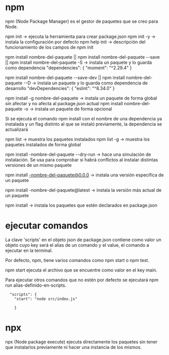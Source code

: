 # npm

npm (Node Package Manager) es el gestor de paquetes que se creo para Node.

npm init -> ejecuta la herramienta para crear package.json
npm init -y -> instala la configuración por defecto
npm help init -> descripción del funcionamiento de los campos de npm init

npm install nombre-del-paquete || npm install nombre-del-paquete --save || npm install nombre-del-paquete -S -> instala un paquete y lo guarda como dependencia
"dependencies": {
"moment": "^2.29.4"
}

npm install nombre-del-paquete --save-dev || npm install nombre-del-paquete --D -> instala un paquete y lo guarda como dependencia de desarrollo
"devDependencies": {
"eslint": "^8.34.0"
}

npm install -g nombre-del-paquete -> instala un paquete de forma global sin afectar y no afecta al package.json actual
npm install nombre-del-paquete -o -> instala un paquete de forma opcional

Si se ejecuta el comando npm install con el nombre de una dependencia ya instalada y un flag distinto al que se instaló previamente, la dependencia se actualizará

npm list -> muestra los paquetes instalados
npm list -g -> muestra los paquetes instalados de forma global

npm install -nombre-del-paquete --dry-run -> hace una simulación de instalación. Se usa para comprobar si habrá conflictos al instalar distintas versiones de un mismo paquete

npm install -nombre-del-paquete@0.0.0 -> instala una versión específica de un paquete

npm install -nombre-del-paquete@latest -> instala la versión más actual de un paquete

npm install -> instala los paquetes que estén declarados en package.json

# ejecutar comandos

La clave 'scripts' en el objeto json de package.json contiene como valor un objeto cuyo key será el alias de un comando y el value, el comando a ejecutar en la terminal.

Por defecto, npm, tiene varios comandos como npm start o npm test.

npm start ejecuta el archivo que se encuentre como valor en el key main.

Para ejecutar otros comandos que no estén por defecto se ejecutará npm run alias-definido-en-scripts.

      "scripts": {
        "start": "node src/index.js"

        }

# npx

npx (Node package execute) ejecuta directamente los paquetes sin tener que instalarlos previamente ni hacer una instancia de los mismos.
